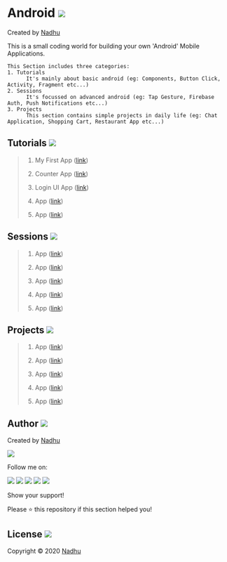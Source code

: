 # Android [<img src="https://github.com/iamnadhu/nadhu014-android/blob/master/screenshots/private/android-icon.png">](https://github.com/iamnadhu/nadhu014-android)
Created by [Nadhu](https://github.com/iamnadhu)

This is a small coding world for building your own 'Android' Mobile Applications.


```
This Section includes three categories:
1. Tutorials
      It's mainly about basic android (eg: Components, Button Click, Activity, Fragment etc...)
2. Sessions
      It's focussed on advanced android (eg: Tap Gesture, Firebase Auth, Push Notifications etc...)
3. Projects
      This section contains simple projects in daily life (eg: Chat Application, Shopping Cart, Restaurant App etc...) 
```


## Tutorials [<img src="https://github.com/iamnadhu/nadhu014-android/blob/master/screenshots/private/tutorials-icon.png">](https://github.com/iamnadhu/nadhu014-android)

> 01. My First App ([link](https://github.com/iamnadhu/nadhu014-android/tree/master/tutorials/My%20First%20App))
>
> 02. Counter App ([link](https://github.com/iamnadhu/nadhu014-android/tree/master/tutorials/Counter%20App))
>
> 03. Login UI App ([link](https://github.com/iamnadhu/nadhu014-android/tree/master/tutorials/Login%20UI%20App))
>
> 04. App ([link](https://github.com/iamnadhu/nadhu014-android))
>
> 05. App ([link](https://github.com/iamnadhu/nadhu014-android))


## Sessions [<img src="https://github.com/iamnadhu/nadhu014-android/blob/master/screenshots/private/sessions-icon.png">](https://github.com/iamnadhu/nadhu014-android)

> 01. App ([link](https://github.com/iamnadhu/nadhu014-android))
>
> 02. App ([link](https://github.com/iamnadhu/nadhu014-android))
>
> 03. App ([link](https://github.com/iamnadhu/nadhu014-android))
>
> 04. App ([link](https://github.com/iamnadhu/nadhu014-android))
>
> 05. App ([link](https://github.com/iamnadhu/nadhu014-android))


## Projects [<img src="https://github.com/iamnadhu/nadhu014-android/blob/master/screenshots/private/projects-icon.png">](https://github.com/iamnadhu/nadhu014-android)

> 01. App ([link](https://github.com/iamnadhu/nadhu014-android))
>
> 02. App ([link](https://github.com/iamnadhu/nadhu014-android))
>
> 03. App ([link](https://github.com/iamnadhu/nadhu014-android))
>
> 04. App ([link](https://github.com/iamnadhu/nadhu014-android))
>
> 05. App ([link](https://github.com/iamnadhu/nadhu014-android))


## Author [<img src="https://github.com/iamnadhu/nadhu014-android/blob/master/screenshots/private/auther-icon.png">](https://github.com/iamnadhu)
Created by [Nadhu](https://github.com/iamnadhu)

[<img src="https://github.com/iamnadhu/nadhu014-android/blob/master/screenshots/private/nadhu.jpg">](https://github.com/iamnadhu)

Follow me on: 

[<img src="https://github.com/iamnadhu/nadhu014-android/blob/master/screenshots/private/instagram-icon.png">](https://www.instagram.com/iamnadhu/)
[<img src="https://github.com/iamnadhu/nadhu014-android/blob/master/screenshots/private/whatsapp-icon.png">](https://api.whatsapp.com/send?phone=917293451396&lang=en)
[<img src="https://github.com/iamnadhu/nadhu014-android/blob/master/screenshots/private/facebook-icon.png">](https://www.facebook.com/iamnadhu/)
[<img src="https://github.com/iamnadhu/nadhu014-android/blob/master/screenshots/private/linkedin-icon.png">](https://www.linkedin.com/in/iamnadhu/)
[<img src="https://github.com/iamnadhu/nadhu014-android/blob/master/screenshots/private/telegram-icon.png">](https://t.me/iamnadhu)

Show your support!

Please ⭐️   this repository if this section helped you!


## License [<img src="https://github.com/iamnadhu/nadhu014-android/blob/master/screenshots/private/license-icon.png">](https://github.com/iamnadhu/nadhu014-android)
Copyright © 2020 [Nadhu](https://github.com/iamnadhu)

